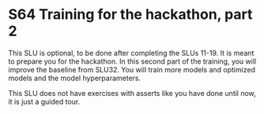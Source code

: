 # S64 Training for the hackathon, part 2

This SLU is optional, to be done after completing the SLUs 11-19. It is meant to prepare you for the hackathon. In this second part of the training, you will improve the baseline from SLU32. You will train more models and optimized models and the model hyperparameters.

This SLU does not have exercises with asserts like you have done until now, it is just a guided tour.

